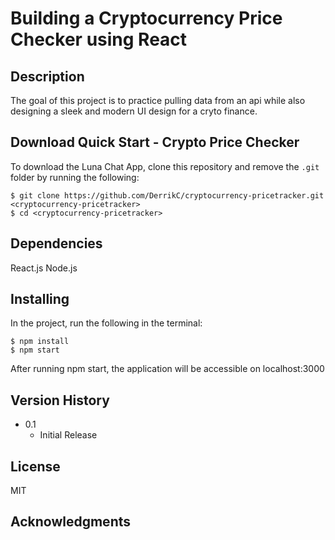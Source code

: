 # Building a Cryptocurrency Price Checker using React

## Description

The goal of this project is to practice pulling data from an api while also designing a sleek and modern UI design for a cryto finance.

## Download Quick Start - Crypto Price Checker

To download the Luna Chat App, clone this repository and remove the `.git` folder by running the following:

```console
$ git clone https://github.com/DerrikC/cryptocurrency-pricetracker.git <cryptocurrency-pricetracker>
$ cd <cryptocurrency-pricetracker>
```

## Dependencies
React.js
Node.js

## Installing
In the project, run the following in the terminal:

```console
$ npm install
$ npm start
```

After running npm start, the application will be accessible on localhost:3000


## Version History

* 0.1
    * Initial Release

## License

MIT

## Acknowledgments



